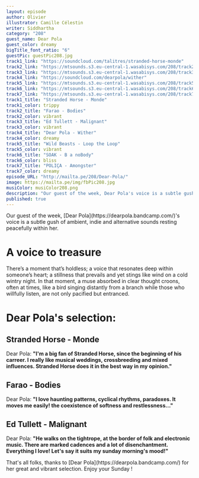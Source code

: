 ```yaml
---
layout: episode
author: Olivier
illustrator: Camille Célestin
writer: Siddhartha
category: "208"
guest_name: Dear Pola
guest_color: dreamy
bigTitle_font_ratio: "6"
guestPic: guestPic208.jpg
track1_link: "https://soundcloud.com/talitres/stranded-horse-monde"
track2_link: "https://mtsounds.s3.eu-central-1.wasabisys.com/208/track2.mp3"
track3_link: "https://mtsounds.s3.eu-central-1.wasabisys.com/208/track3.mp3"
track4_link: "https://soundcloud.com/dearpola/wither"
track5_link: "https://mtsounds.s3.eu-central-1.wasabisys.com/208/track5.mp3"
track6_link: "https://mtsounds.s3.eu-central-1.wasabisys.com/208/track6.mp3"
track7_link: "https://mtsounds.s3.eu-central-1.wasabisys.com/208/track7.mp3"
track1_title: "Stranded Horse - Monde"
track1_color: trippy
track2_title: "Farao - Bodies"
track2_color: vibrant
track3_title: "Ed Tullett - Malignant"
track3_color: vibrant
track4_title: "Dear Pola - Wither"
track4_color: dreamy
track5_title: "Wild Beasts - Loop the Loop"
track5_color: vibrant
track6_title: "SOAK - B a noBody"
track6_color: bliss
track7_title: "POLIÇA - Amongster"
track7_color: dreamy
episode_URL: "http://mailta.pe/208/Dear-Pola/"
image: https://mailta.pe/img/fbPic208.jpg
musiColor: musiColor208.png
description: "Our guest of the week, Dear Pola's voice is a subtle gush of ambient, indie and alternative sounds resting peacefully within her. "
published: true
---
```


<p id="introduction">Our guest of the week, [Dear Pola](https://dearpola.bandcamp.com/)'s voice is a subtle gush of ambient, indie and alternative sounds resting peacefully within her. </p>

# A voice to treasure

There’s a moment that’s holdless; a voice that resonates deep within someone’s heart; a stillness that prevails and yet stings like wind on a cold wintry night. In that moment, a muse absorbed in clear thought croons, often at times, like a bird singing distantly from a branch while those who willfully listen, are not only pacified but entranced. 
 
# Dear Pola's selection:

## Stranded Horse - Monde

Dear Pola: **"**I'm a big fan of Stranded Horse, since the beginning of his carreer. I really like musical weddings, crossbreeding and mixed influences. Stranded Horse does it in the best way in my opinion.**"**

## Farao - Bodies

Dear Pola: **"**I love haunting patterns, cyclical rhythms, paradoxes. It moves me easily! the coexistence of softness and restlessness...**"**

## Ed Tullett - Malignant

Dear Pola: **"**He walks on the tightrope, at the border of folk and electronic music. There are marked cadences and a lot of disenchantment. Everything I love! Let's say it suits my sunday morning's mood!**"**


<p id="outroduction">
That's all folks, thanks to [Dear Pola](https://dearpola.bandcamp.com/) for her great and vibrant selection. Enjoy your Sunday !</p>
